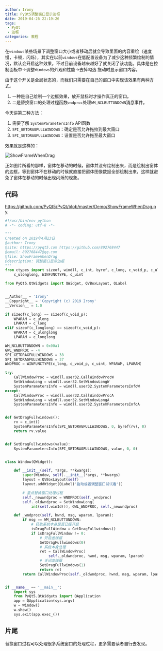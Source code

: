 ```yaml
---
author: Irony
title: PyQt5调整窗口显示边框
date: 2019-04-26 22:19:26
tags: 
 - PyQt
 - 边框
categories: 教程
---
```


在`windows`某些场景下调整窗口大小或者移动后就会导致里面的内容重绘（速度慢，卡顿，闪烁），其实在以前`windows`在低配置设备为了减少这种频繁绘制的情况，默认会开启这种效果，不过目前设备越来越好了就关闭了该功能。具体是在控制面板中->调整`Windows`的外观和性能->去掉勾选 拖动时显示窗口内容。
<!-- more -->

由于这个开关是全局状态的，而我们只需要在自己的窗口中实现该效果有两种方式。

1. 一种是自己绘制一个边框效果，放开鼠标时才操作真正的窗口。
2. 二是替换窗口的处理过程函数`wndproc`处理`WM_NCLBUTTONDOWN`消息事件。

今天讲第二种方法：

1. 需要了解 `SystemParametersInfo` API函数
2. `SPI_GETDRAGFULLWINDOWS`：确定是否允许拖拉到最大窗口
3. `SPI_SETDRAGFULLWINDOWS`：设置是否允许拖至最大窗口

效果就是这样的：

![ShowFrameWhenDrag](/PyQt/Demo/ScreenShot/ShowFrameWhenDrag.gif)

正如图片所看的那样，窗体在移动的时候，窗体并没有绘制出来，而是绘制出窗体的边框，等到窗体不在移动的时候就直接把窗体图像数据全部绘制出来，这样就避免了窗体在移动的时候出现闪烁的现象。

## 代码

https://github.com/PyQt5/PyQt/blob/master/Demo/ShowFrameWhenDrag.py

```python
#!/usr/bin/env python
# -*- coding: utf-8 -*-

"""
Created on 2019年4月23日
@author: Irony
@site: https://pyqt5.com https://github.com/892768447
@email: 892768447@qq.com
@file: ShowFrameWhenDrag
@description: 调整窗口显示边框
"""
from ctypes import sizeof, windll, c_int, byref, c_long, c_void_p, c_ulong, c_longlong,\
    c_ulonglong, WINFUNCTYPE, c_uint

from PyQt5.QtWidgets import QWidget, QVBoxLayout, QLabel


__Author__ = 'Irony'
__Copyright__ = 'Copyright (c) 2019 Irony'
__Version__ = 1.0

if sizeof(c_long) == sizeof(c_void_p):
    WPARAM = c_ulong
    LPARAM = c_long
elif sizeof(c_longlong) == sizeof(c_void_p):
    WPARAM = c_ulonglong
    LPARAM = c_longlong

WM_NCLBUTTONDOWN = 0x00a1
GWL_WNDPROC = -4
SPI_GETDRAGFULLWINDOWS = 38
SPI_SETDRAGFULLWINDOWS = 37
WNDPROC = WINFUNCTYPE(c_long, c_void_p, c_uint, WPARAM, LPARAM)

try:
    CallWindowProc = windll.user32.CallWindowProcW
    SetWindowLong = windll.user32.SetWindowLongW
    SystemParametersInfo = windll.user32.SystemParametersInfoW
except:
    CallWindowProc = windll.user32.CallWindowProcA
    SetWindowLong = windll.user32.SetWindowLongA
    SystemParametersInfo = windll.user32.SystemParametersInfoA


def GetDragFullwindows():
    rv = c_int()
    SystemParametersInfo(SPI_GETDRAGFULLWINDOWS, 0, byref(rv), 0)
    return rv.value


def SetDragFullwindows(value):
    SystemParametersInfo(SPI_SETDRAGFULLWINDOWS, value, 0, 0)


class Window(QWidget):

    def __init__(self, *args, **kwargs):
        super(Window, self).__init__(*args, **kwargs)
        layout = QVBoxLayout(self)
        layout.addWidget(QLabel('拖动或者调整窗口试试看'))

        # 重点替换窗口处理过程
        self._newwndproc = WNDPROC(self._wndproc)
        self._oldwndproc = SetWindowLong(
            int(self.winId()), GWL_WNDPROC, self._newwndproc)

    def _wndproc(self, hwnd, msg, wparam, lparam):
        if msg == WM_NCLBUTTONDOWN:
            # 获取系统本身是否已经开启
            isDragFullWindow = GetDragFullwindows()
            if isDragFullWindow != 0:
                # 开启虚线框
                SetDragFullwindows(0)
                # 系统本身处理
                ret = CallWindowProc(
                    self._oldwndproc, hwnd, msg, wparam, lparam)
                # 关闭虚线框
                SetDragFullwindows(1)
                return ret
        return CallWindowProc(self._oldwndproc, hwnd, msg, wparam, lparam)


if __name__ == '__main__':
    import sys
    from PyQt5.QtWidgets import QApplication
    app = QApplication(sys.argv)
    w = Window()
    w.show()
    sys.exit(app.exec_())
```

## 片尾

替换窗口过程可以处理很多系统窗口的处理过程，更多需要读者自行去发现。